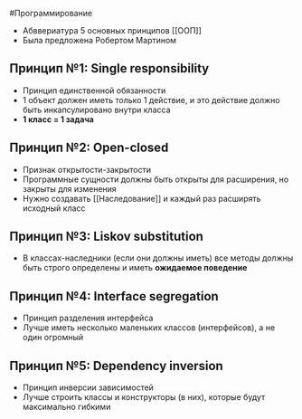 #Программирование 
- Абввериатура 5 основных принципов [[ООП]]
- Была предложена Робертом Мартином
## Принцип №1: Single responsibility
- Принцип единственной обязанности
- 1 объект должен иметь только 1 действие, и это действие должно быть инкапсулировано внутри класса
- **1 класс = 1 задача**
## Принцип №2: Open-closed
- Признак открытости-закрытости
- Программные сущности должны быть открыты для расширения, но закрыты для изменения 
- Нужно создавать [[Наследование]] и каждый раз расширять исходный класс
## Принцип №3: Liskov substitution 
- В классах-наследники (если они должны иметь) все методы должны быть строго определены и иметь **ожидаемое поведение**
## Принцип №4: Interface segregation
- Принцип разделения интерфейса 
- Лучше иметь несколько маленьких классов (интерфейсов), а не один огромный
## Принцип №5: Dependency inversion
- Принцип инверсии зависимостей
- Лучше строить классы и конструкторы (в них), которые будут максимально гибкими